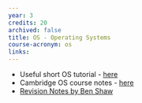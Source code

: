 ```yaml
---
year: 3
credits: 20
archived: false
title: OS - Operating Systems
course-acronym: os
links:
---
```


- Useful short OS tutorial - [here](http://www.tutorialspoint.com/operating_system/index.htm)
- Cambridge OS course notes - [here](http://www.cl.cam.ac.uk/teaching/1011/OpSystems/os1a-slides.pdf)
- [Revision Notes by Ben Shaw](https://github.com/benshaaw/revision/tree/master/OS)
